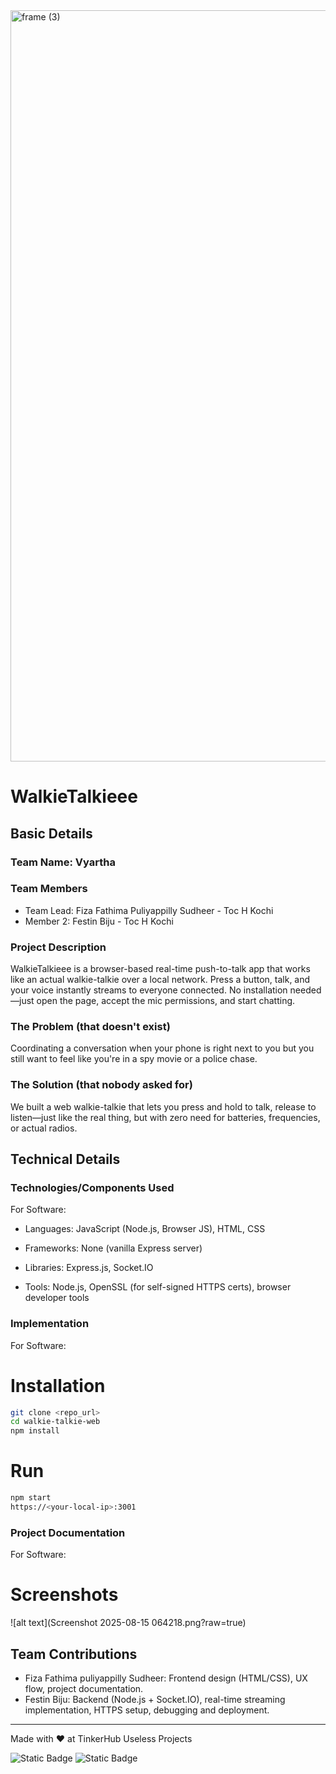 <img width="3188" height="1202" alt="frame (3)" src="https://github.com/user-attachments/assets/517ad8e9-ad22-457d-9538-a9e62d137cd7" />


# WalkieTalkieee


## Basic Details
### Team Name: Vyartha


### Team Members
- Team Lead: Fiza Fathima Puliyappilly Sudheer - Toc H Kochi 
- Member 2: Festin Biju - Toc H Kochi 

### Project Description
WalkieTalkieee is a browser-based real-time push-to-talk app that works like an actual walkie-talkie over a local network. Press a button, talk, and your voice instantly streams to everyone connected. No installation needed—just open the page, accept the mic permissions, and start chatting.

### The Problem (that doesn't exist)
Coordinating a conversation when your phone is right next to you but you still want to feel like you're in a spy movie or a police chase.

### The Solution (that nobody asked for)
We built a web walkie-talkie that lets you press and hold to talk, release to listen—just like the real thing, but with zero need for batteries, frequencies, or actual radios.

## Technical Details
### Technologies/Components Used
For Software:
- Languages: JavaScript (Node.js, Browser JS), HTML, CSS

- Frameworks: None (vanilla Express server)

- Libraries: Express.js, Socket.IO

- Tools: Node.js, OpenSSL (for self-signed HTTPS certs), browser developer tools

### Implementation
For Software:
# Installation
```bash
git clone <repo_url>
cd walkie-talkie-web
npm install
```

# Run
```bash
npm start
https://<your-local-ip>:3001
```

### Project Documentation
For Software:

# Screenshots 
![alt text](Screenshot 2025-08-15 064218.png?raw=true)




## Team Contributions
- Fiza Fathima puliyappilly Sudheer: Frontend design (HTML/CSS), UX flow, project documentation.
- Festin Biju: Backend (Node.js + Socket.IO), real-time streaming implementation, HTTPS setup, debugging and deployment.

---
Made with ❤️ at TinkerHub Useless Projects 

![Static Badge](https://img.shields.io/badge/TinkerHub-24?color=%23000000&link=https%3A%2F%2Fwww.tinkerhub.org%2F)
![Static Badge](https://img.shields.io/badge/UselessProjects--25-25?link=https%3A%2F%2Fwww.tinkerhub.org%2Fevents%2FQ2Q1TQKX6Q%2FUseless%2520Projects)


